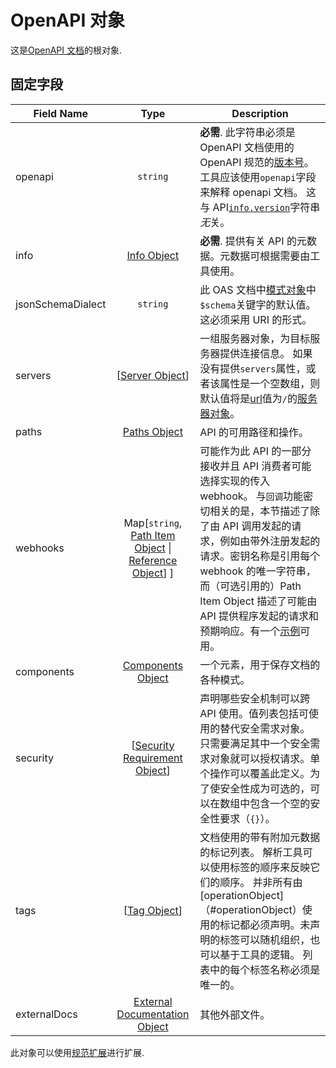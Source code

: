 # OpenAPI 对象

这是[OpenAPI 文档](#oasDocument)的根对象.

## 固定字段

| Field Name                                            |                                             Type                                             | Description                                                                                                                                                                                                                                                                                                                                        |
| ----------------------------------------------------- | :------------------------------------------------------------------------------------------: | -------------------------------------------------------------------------------------------------------------------------------------------------------------------------------------------------------------------------------------------------------------------------------------------------------------------------------------------------- |
| <a name="oasVersion"></a>openapi                      |                                           `string`                                           | **必需**. 此字符串必须是 OpenAPI 文档使用的 OpenAPI 规范的[版本号](../Versions)。 工具应该使用`openapi`字段来解释 openapi 文档。 这与 API[`info.version`](./Info-Object)字符串*无*关。                                                                                                                                                             |
| <a name="oasInfo"></a>info                            |                                  [Info Object](#infoObject)                                  | **必需**. 提供有关 API 的元数据。元数据可根据需要由工具使用。                                                                                                                                                                                                                                                                                      |
| <a name="oasJsonSchemaDialect"></a> jsonSchemaDialect |                                           `string`                                           | 此 OAS 文档中[模式对象](./Schema-Object)中`$schema`关键字的默认值。这必须采用 URI 的形式。                                                                                                                                                                                                                                                         |
| <a name="oasServers"></a>servers                      |                               [[Server Object](#serverObject)]                               | 一组服务器对象，为目标服务器提供连接信息。 如果没有提供`servers`属性，或者该属性是一个空数组，则默认值将是[url](./Server-Object)值为`/`的[服务器对象](./Server-Object)。                                                                                                                                                                           |
| <a name="oasPaths"></a>paths                          |                                 [Paths Object](#pathsObject)                                 | API 的可用路径和操作。                                                                                                                                                                                                                                                                                                                             |
| <a name="oasWebhooks"></a>webhooks                    | Map[`string`, [Path Item Object](#pathItemObject) \| [Reference Object](#referenceObject)] ] | 可能作为此 API 的一部分接收并且 API 消费者可能选择实现的传入 webhook。 与`回调`功能密切相关的是，本节描述了除了由 API 调用发起的请求，例如由带外注册发起的请求。密钥名称是引用每个 webhook 的唯一字符串，而（可选引用的）Path Item Object 描述了可能由 API 提供程序发起的请求和预期响应。有一个[示例](../examples/v3.1/webhook-example.yaml)可用。 |
| <a name="oasComponents"></a>components                |                            [Components Object](#componentsObject)                            | 一个元素，用于保存文档的各种模式。                                                                                                                                                                                                                                                                                                                 |
| <a name="oasSecurity"></a>security                    |                 [[Security Requirement Object](#securityRequirementObject)]                  | 声明哪些安全机制可以跨 API 使用。值列表包括可使用的替代安全需求对象。 只需要满足其中一个安全需求对象就可以授权请求。单个操作可以覆盖此定义。为了使安全性成为可选的，可以在数组中包含一个空的安全性要求（`{}`）。                                                                                                                                   |
| <a name="oasTags"></a>tags                            |                                  [[Tag Object](#tagObject)]                                  | 文档使用的带有附加元数据的标记列表。 解析工具可以使用标签的顺序来反映它们的顺序。 并非所有由[operationObject]（#operationObject）使用的标记都必须声明。未声明的标签可以随机组织，也可以基于工具的逻辑。 列表中的每个标签名称必须是唯一的。                                                                                                         |
| <a name="oasExternalDocs"></a>externalDocs            |                [External Documentation Object](#externalDocumentationObject)                 | 其他外部文件。                                                                                                                                                                                                                                                                                                                                     |

此对象可以使用[规范扩展](#specificationExtensions)进行扩展.
